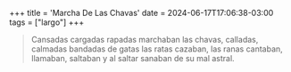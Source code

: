 +++
title = 'Marcha De Las Chavas'
date = 2024-06-17T17:06:38-03:00
tags = ["largo"]
+++

> Cansadas cargadas rapadas marchaban las chavas, calladas, calmadas bandadas de gatas las ratas cazaban, las ranas cantaban, llamaban, saltaban y al saltar sanaban de su mal astral.

<!--more-->
